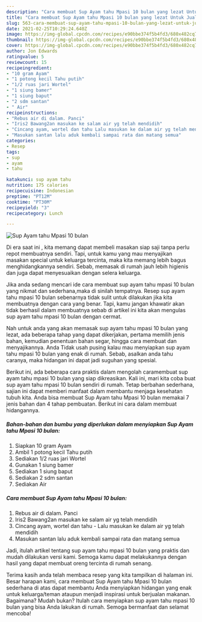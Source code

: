 ```yaml
---
description: "Cara membuat Sup Ayam tahu Mpasi 10 bulan yang lezat Untuk Jualan"
title: "Cara membuat Sup Ayam tahu Mpasi 10 bulan yang lezat Untuk Jualan"
slug: 563-cara-membuat-sup-ayam-tahu-mpasi-10-bulan-yang-lezat-untuk-jualan
date: 2021-02-25T10:29:24.640Z
image: https://img-global.cpcdn.com/recipes/e90bbe374f5b4fd3/680x482cq70/sup-ayam-tahu-mpasi-10-bulan-foto-resep-utama.jpg
thumbnail: https://img-global.cpcdn.com/recipes/e90bbe374f5b4fd3/680x482cq70/sup-ayam-tahu-mpasi-10-bulan-foto-resep-utama.jpg
cover: https://img-global.cpcdn.com/recipes/e90bbe374f5b4fd3/680x482cq70/sup-ayam-tahu-mpasi-10-bulan-foto-resep-utama.jpg
author: Jon Edwards
ratingvalue: 5
reviewcount: 15
recipeingredient:
- "10 gram Ayam"
- "1 potong kecil Tahu putih"
- "1/2 ruas jari Wortel"
- "1 siung bamer"
- "1 siung baput"
- "2 sdm santan"
- " Air"
recipeinstructions:
- "Rebus air di dalam. Panci"
- "Iris2 Bawang2an masukan ke salam air yg telah mendidih"
- "Cincang ayam, wortel dan tahu Lalu masukan ke dalam air yg telah mendidih"
- "Masukan santan lalu aduk kembali sampai rata dan matang semua"
categories:
- Resep
tags:
- sup
- ayam
- tahu

katakunci: sup ayam tahu 
nutrition: 175 calories
recipecuisine: Indonesian
preptime: "PT12M"
cooktime: "PT30M"
recipeyield: "3"
recipecategory: Lunch

---
```



![Sup Ayam tahu Mpasi 10 bulan](https://img-global.cpcdn.com/recipes/e90bbe374f5b4fd3/680x482cq70/sup-ayam-tahu-mpasi-10-bulan-foto-resep-utama.jpg)

Di era  saat ini , kita memang dapat membeli masakan siap saji tanpa perlu repot membuatnya sendiri. Tapi, untuk kamu yang mau menyajikan masakan special untuk keluarga tercinta, maka kita memang lebih bagus menghidangkannya sendiri. Sebab, memasak di rumah jauh lebih higienis dan juga dapat menyesuaikan dengan selera keluarga.

Jika anda sedang mencari ide cara membuat sup ayam tahu mpasi 10 bulan yang nikmat dan sederhana,maka di sinilah tempatnya. Resep sup ayam tahu mpasi 10 bulan  sebenarnya tidak sulit untuk dilakukan jika kita membuatnya dengan cara yang benar. Tapi, kamu jangan khawatir akan tidak berhasil dalam membuatnya 
sebab di artikel ini kita akan mengulas sup ayam tahu mpasi 10 bulan dengan cermat.  



Nah untuk anda yang akan memasak sup ayam tahu mpasi 10 bulan yang lezat, ada beberapa tahap yang dapat dikerjakan, pertama memilih jenis bahan, kemudian penentuan bahan segar, hingga cara membuat dan menyajikannya. Anda Tidak usah pusing kalau mau menyiapkan sup ayam tahu mpasi 10 bulan yang enak di rumah. Sebab, asalkan anda  tahu caranya, maka hidangan ini dapat jadi suguhan yang spesial.

Berikut ini, ada beberapa cara praktis  dalam mengolah caramembuat sup ayam tahu mpasi 10 bulan yang siap dikreasikan. Kali ini, mari kita coba buat sup ayam tahu mpasi 10 bulan sendiri di rumah. Tetap berbahan sederhana, sajian ini dapat memberi manfaat dalam membantu menjaga kesehatan tubuh kita. Anda bisa membuat Sup Ayam tahu Mpasi 10 bulan memakai 7 jenis bahan dan 4 tahap pembuatan. Berikut ini cara dalam membuat hidangannya.

<!--inarticleads1-->

##### Bahan-bahan dan bumbu yang diperlukan dalam menyiapkan Sup Ayam tahu Mpasi 10 bulan:

1. Siapkan 10 gram Ayam
1. Ambil 1 potong kecil Tahu putih
1. Sediakan 1/2 ruas jari Wortel
1. Gunakan 1 siung bamer
1. Sediakan 1 siung baput
1. Sediakan 2 sdm santan
1. Sediakan  Air




<!--inarticleads2-->

##### Cara membuat Sup Ayam tahu Mpasi 10 bulan:

1. Rebus air di dalam. Panci
1. Iris2 Bawang2an masukan ke salam air yg telah mendidih
1. Cincang ayam, wortel dan tahu - Lalu masukan ke dalam air yg telah mendidih
1. Masukan santan lalu aduk kembali sampai rata dan matang semua




Jadi, itulah artikel tentang  sup ayam tahu mpasi 10 bulan  yang praktis dan mudah dilakukan versi kami. Semoga kamu dapat melakukannya dengan hasil yang dapat membuat oreng tercinta di rumah senang. 

Terima kasih anda telah membaca resep yang kita tampilkan di halaman ini. Besar harapan kami, cara membuat  Sup Ayam tahu Mpasi 10 bulan sederhana di atas dapat membantu Anda menyiapkan hidangan yang enak untuk keluarga/teman ataupun menjadi inspirasi untuk berjualan makanan. Bagaimana? Mudah bukan? Itulah cara menyiapkan sup ayam tahu mpasi 10 bulan yang bisa Anda lakukan di rumah. Semoga bermanfaat dan selamat mencoba!

